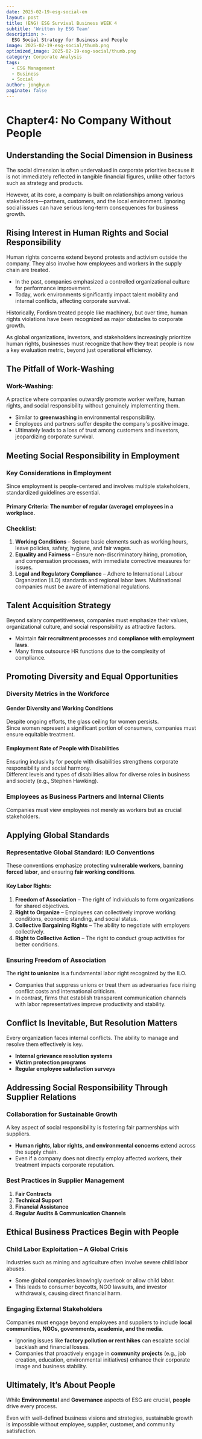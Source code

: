 ```yaml
---
date: 2025-02-19-esg-social-en
layout: post
title: (ENG) ESG Survival Business WEEK 4
subtitle: 'Written by ESG Team'
description: >-
  ESG Social Strategy for Business and People
image: 2025-02-19-esg-social/thumb.png
optimized_image: 2025-02-19-esg-social/thumb.png
category: Corporate Analysis
tags:
  - ESG Management
  - Business
  - Social
author: jonghyun  
paginate: false
---
```

# Chapter4: No Company Without People

## Understanding the Social Dimension in Business

The social dimension is often undervalued in corporate priorities because it is not immediately reflected in tangible financial figures, unlike other factors such as strategy and products. 

However, at its core, a company is built on relationships among various stakeholders—partners, customers, and the local environment. Ignoring social issues can have serious long-term consequences for business growth.

## Rising Interest in Human Rights and Social Responsibility

Human rights concerns extend beyond protests and activism outside the company. They also involve how employees and workers in the supply chain are treated.

- In the past, companies emphasized a controlled organizational culture for performance improvement.  
- Today, work environments significantly impact talent mobility and internal conflicts, affecting corporate survival.

Historically, Fordism treated people like machinery, but over time, human rights violations have been recognized as major obstacles to corporate growth.

As global organizations, investors, and stakeholders increasingly prioritize human rights, businesses must recognize that how they treat people is now a key evaluation metric, beyond just operational efficiency.

## The Pitfall of Work-Washing

### Work-Washing:
A practice where companies outwardly promote worker welfare, human rights, and social responsibility without genuinely implementing them.

- Similar to **greenwashing** in environmental responsibility.
- Employees and partners suffer despite the company's positive image.
- Ultimately leads to a loss of trust among customers and investors, jeopardizing corporate survival.

## Meeting Social Responsibility in Employment

### Key Considerations in Employment
Since employment is people-centered and involves multiple stakeholders, standardized guidelines are essential.

#### Primary Criteria: The number of regular (average) employees in a workplace.

### Checklist:

1. **Working Conditions** – Secure basic elements such as working hours, leave policies, safety, hygiene, and fair wages.  
2. **Equality and Fairness** – Ensure non-discriminatory hiring, promotion, and compensation processes, with immediate corrective measures for issues.  
3. **Legal and Regulatory Compliance** – Adhere to International Labour Organization (ILO) standards and regional labor laws. Multinational companies must be aware of international regulations.

## Talent Acquisition Strategy

Beyond salary competitiveness, companies must emphasize their values, organizational culture, and social responsibility as attractive factors.

- Maintain **fair recruitment processes** and **compliance with employment laws**.
- Many firms outsource HR functions due to the complexity of compliance.

## Promoting Diversity and Equal Opportunities

### Diversity Metrics in the Workforce

#### **Gender Diversity and Working Conditions**
Despite ongoing efforts, the glass ceiling for women persists.  
Since women represent a significant portion of consumers, companies must ensure equitable treatment.

#### **Employment Rate of People with Disabilities**
Ensuring inclusivity for people with disabilities strengthens corporate responsibility and social harmony.  
Different levels and types of disabilities allow for diverse roles in business and society (e.g., Stephen Hawking).

### Employees as Business Partners and Internal Clients

Companies must view employees not merely as workers but as crucial stakeholders.

## Applying Global Standards

### Representative Global Standard: ILO Conventions
These conventions emphasize protecting **vulnerable workers**, banning **forced labor**, and ensuring **fair working conditions**.

#### **Key Labor Rights:**
1. **Freedom of Association** – The right of individuals to form organizations for shared objectives.  
2. **Right to Organize** – Employees can collectively improve working conditions, economic standing, and social status.  
3. **Collective Bargaining Rights** – The ability to negotiate with employers collectively.  
4. **Right to Collective Action** – The right to conduct group activities for better conditions.

### **Ensuring Freedom of Association**
The **right to unionize** is a fundamental labor right recognized by the ILO.

- Companies that suppress unions or treat them as adversaries face rising conflict costs and international criticism.  
- In contrast, firms that establish transparent communication channels with labor representatives improve productivity and stability.

## Conflict Is Inevitable, But Resolution Matters

Every organization faces internal conflicts. The ability to manage and resolve them effectively is key.

- **Internal grievance resolution systems**  
- **Victim protection programs**  
- **Regular employee satisfaction surveys**

## Addressing Social Responsibility Through Supplier Relations

### **Collaboration for Sustainable Growth**
A key aspect of social responsibility is fostering fair partnerships with suppliers.

- **Human rights, labor rights, and environmental concerns** extend across the supply chain.  
- Even if a company does not directly employ affected workers, their treatment impacts corporate reputation.

### **Best Practices in Supplier Management**
1. **Fair Contracts**  
2. **Technical Support**  
3. **Financial Assistance**  
4. **Regular Audits & Communication Channels**

## Ethical Business Practices Begin with People

### **Child Labor Exploitation – A Global Crisis**
Industries such as mining and agriculture often involve severe child labor abuses.

- Some global companies knowingly overlook or allow child labor.  
- This leads to consumer boycotts, NGO lawsuits, and investor withdrawals, causing direct financial harm.

### **Engaging External Stakeholders**
Companies must engage beyond employees and suppliers to include **local communities, NGOs, governments, academia, and the media**.

- Ignoring issues like **factory pollution or rent hikes** can escalate social backlash and financial losses.  
- Companies that proactively engage in **community projects** (e.g., job creation, education, environmental initiatives) enhance their corporate image and business stability.

## **Ultimately, It’s About People**
While **Environmental** and **Governance** aspects of ESG are crucial, **people** drive every process.  

Even with well-defined business visions and strategies, sustainable growth is impossible without employee, supplier, customer, and community satisfaction.
